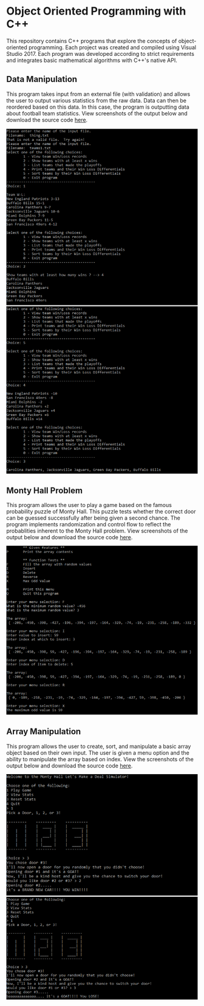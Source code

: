 # Object Oriented Programming with C++
This repository contains C++ programs that explore the concepts of object-oriented programming. Each project was created and compiled using Visual Studio 2017. Each program was developed according to strict requirements and integrates basic mathematical algorithms with C++'s native API. 

## Data Manipulation 
This program takes input from an external file (with validation) and allows the user to output various statistics from the raw data. Data can then be reordered based on this data. In this case, the program is outputting data about football team statistics. View screenshots of the output below and download the source code [here](teams.cpp).

![teams](1.png)
![teams2](2.png)

## Monty Hall Problem
This program allows the user to play a game based on the famous probability puzzle of Monty Hall. This puzzle tests whether the correct door can be guessed successfully after being given a second chance. The program implements randomization and control flow to reflect the probablities inherent to the Monty Hall problem. View screenshots of the output below and download the source code [here](monty.cpp).

![teams](3.png)

## Array Manipulation
This program allows the user to create, sort, and manipulate a basic array object based on their own input. The user is given a menu option and the ability to manipulate the array based on index. View the screenshots of the output below and download the source code [here](arrays.cpp).

![teams](4.png)
![teams2](5.png)
